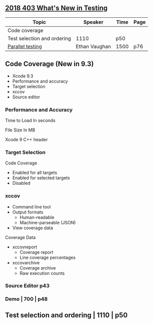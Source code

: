 ## [2018 403 What's New in Testing](https://developer.apple.com/videos/play/wwdc2018/403/)


Topic|Speaker|Time|Page
---|---|---|---
Code coverage|
Test selection and ordering | 1110 | p50
[Parallel testing](3-parallel-testing.md) | Ethan Vaughan | 1500 | p76


## Code Coverage (New in 9.3)

- Xcode 9.3
- Performance and accuracy
- Target selection
- xccov
- Source editor



### Performance and Accuracy

Time to Load
In seconds


File Size
In MB


Xcode 9
C++ header


### Target Selection

Code Coverage

- Enabled for all targets
- Enabled for selected targets
- Disabled


### xccov

- Command line tool
- Output formats
  - Human-readable
  - Machine-parseable (JSON)
- View coverage data

Coverage Data

- xccovreport
  - Coverage report
  - Line coverage percentages
- xccovarchive
  - Coverage archive
  - Raw execution counts


### Source Editor p43

### Demo | 700 | p48


## Test selection and ordering | 1110 | p50





